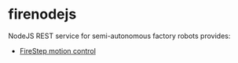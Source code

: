 # firenodejs
NodeJS REST service for semi-autonomous factory robots provides:

* [FireStep motion control](/firepick1/FireStep)

